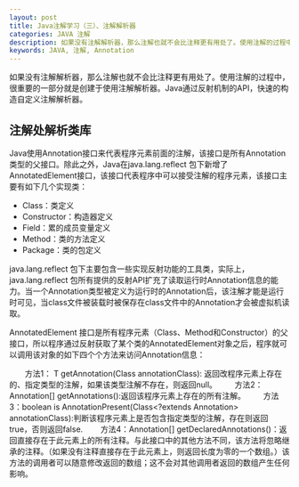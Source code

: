 ```yaml
---
layout: post
title: Java注解学习（三）、注解解析器
categories: JAVA 注解
description: 如果没有注解解析器，那么注解也就不会比注释更有用处了。使用注解的过程中，很重要的一部分就是创建于使用注解解析器。Java通过反射机制的API，快速的构造自定义注解解析器。
keywords: JAVA, 注解, Annotation
---
```


如果没有注解解析器，那么注解也就不会比注释更有用处了。使用注解的过程中，很重要的一部分就是创建于使用注解解析器。Java通过反射机制的API，快速的构造自定义注解解析器。

## 注解处解析类库
Java使用Annotation接口来代表程序元素前面的注解，该接口是所有Annotation类型的父接口。除此之外，Java在java.lang.reflect 包下新增了AnnotatedElement接口，该接口代表程序中可以接受注解的程序元素，该接口主要有如下几个实现类：

 - Class：类定义
 - Constructor：构造器定义
 - Field：累的成员变量定义
 - Method：类的方法定义
 - Package：类的包定义

java.lang.reflect 包下主要包含一些实现反射功能的工具类，实际上，java.lang.reflect 包所有提供的反射API扩充了读取运行时Annotation信息的能力。当一个Annotation类型被定义为运行时的Annotation后，该注解才能是运行时可见，当class文件被装载时被保存在class文件中的Annotation才会被虚拟机读取。

AnnotatedElement 接口是所有程序元素（Class、Method和Constructor）的父接口，所以程序通过反射获取了某个类的AnnotatedElement对象之后，程序就可以调用该对象的如下四个个方法来访问Annotation信息：

　　方法1：<T extends Annotation> T getAnnotation(Class<T> annotationClass): 返回改程序元素上存在的、指定类型的注解，如果该类型注解不存在，则返回null。
　　方法2：Annotation[] getAnnotations():返回该程序元素上存在的所有注解。
　　方法3：boolean is AnnotationPresent(Class<?extends Annotation> annotationClass):判断该程序元素上是否包含指定类型的注解，存在则返回true，否则返回false.
　　方法4：Annotation[] getDeclaredAnnotations()：返回直接存在于此元素上的所有注释。与此接口中的其他方法不同，该方法将忽略继承的注释。（如果没有注释直接存在于此元素上，则返回长度为零的一个数组。）该方法的调用者可以随意修改返回的数组；这不会对其他调用者返回的数组产生任何影响。
